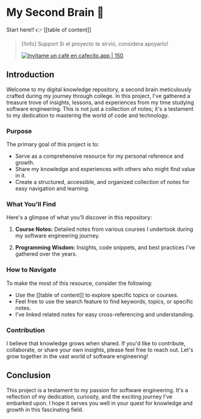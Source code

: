 # My Second Brain 🧠 


Start here!! 👉 [[table of content]] 

>[!info] Support 
>Si el proyecto te sirvió, considera apoyarlo! 
>
>[![Invitame un café en cafecito.app | 150](https://cdn.cafecito.app/imgs/buttons/button_6.svg)](https://cafecito.app/valenottaviano)

## Introduction

Welcome to my digital knowledge repository, a second brain meticulously crafted during my journey through college. In this project, I've gathered a treasure trove of insights, lessons, and experiences from my time studying software engineering. This is not just a collection of notes; it's a testament to my dedication to mastering the world of code and technology.

### Purpose

The primary goal of this project is to:

- Serve as a comprehensive resource for my personal reference and growth.
- Share my knowledge and experiences with others who might find value in it.
- Create a structured, accessible, and organized collection of notes for easy navigation and learning.

### What You'll Find

Here's a glimpse of what you'll discover in this repository:

1. **Course Notes:** Detailed notes from various courses I undertook during my software engineering journey.

2. **Programming Wisdom:** Insights, code snippets, and best practices I've gathered over the years.


### How to Navigate

To make the most of this resource, consider the following:

- Use the [[table of content]] to explore specific topics or courses.
- Feel free to use the search feature to find keywords, topics, or specific notes.
- I've linked related notes for easy cross-referencing and understanding.

### Contribution

I believe that knowledge grows when shared. If you'd like to contribute, collaborate, or share your own insights, please feel free to reach out. Let's grow together in the vast world of software engineering!

## Conclusion

This project is a testament to my passion for software engineering. It's a reflection of my dedication, curiosity, and the exciting journey I've embarked upon. I hope it serves you well in your quest for knowledge and growth in this fascinating field.
